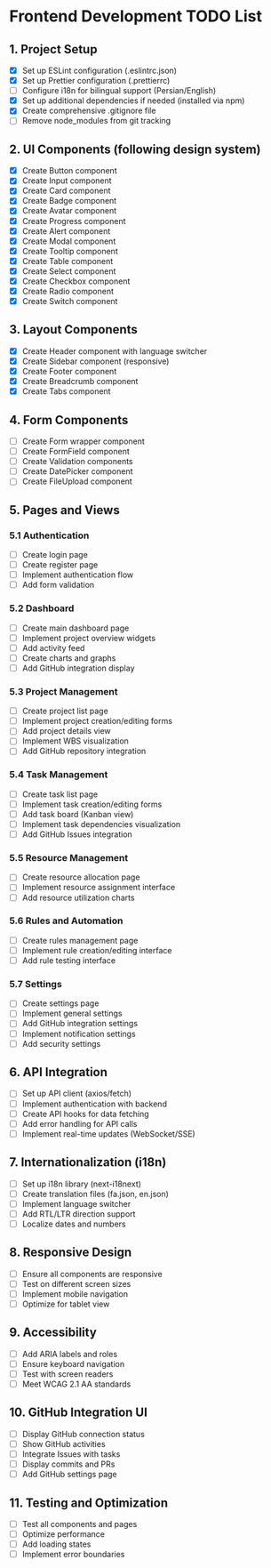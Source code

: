 # Frontend Development TODO List

## 1. Project Setup
- [x] Set up ESLint configuration (.eslintrc.json)
- [x] Set up Prettier configuration (.prettierrc)
- [ ] Configure i18n for bilingual support (Persian/English)
- [x] Set up additional dependencies if needed (installed via npm)
- [x] Create comprehensive .gitignore file
- [ ] Remove node_modules from git tracking

## 2. UI Components (following design system)
- [x] Create Button component
- [x] Create Input component
- [x] Create Card component
- [x] Create Badge component
- [x] Create Avatar component
- [x] Create Progress component
- [x] Create Alert component
- [x] Create Modal component
- [x] Create Tooltip component
- [x] Create Table component
- [x] Create Select component
- [x] Create Checkbox component
- [x] Create Radio component
- [x] Create Switch component

## 3. Layout Components
- [x] Create Header component with language switcher
- [x] Create Sidebar component (responsive)
- [x] Create Footer component
- [x] Create Breadcrumb component
- [x] Create Tabs component

## 4. Form Components
- [ ] Create Form wrapper component
- [ ] Create FormField component
- [ ] Create Validation components
- [ ] Create DatePicker component
- [ ] Create FileUpload component

## 5. Pages and Views

### 5.1 Authentication
- [ ] Create login page
- [ ] Create register page
- [ ] Implement authentication flow
- [ ] Add form validation

### 5.2 Dashboard
- [ ] Create main dashboard page
- [ ] Implement project overview widgets
- [ ] Add activity feed
- [ ] Create charts and graphs
- [ ] Add GitHub integration display

### 5.3 Project Management
- [ ] Create project list page
- [ ] Implement project creation/editing forms
- [ ] Add project details view
- [ ] Implement WBS visualization
- [ ] Add GitHub repository integration

### 5.4 Task Management
- [ ] Create task list page
- [ ] Implement task creation/editing forms
- [ ] Add task board (Kanban view)
- [ ] Implement task dependencies visualization
- [ ] Add GitHub Issues integration

### 5.5 Resource Management
- [ ] Create resource allocation page
- [ ] Implement resource assignment interface
- [ ] Add resource utilization charts

### 5.6 Rules and Automation
- [ ] Create rules management page
- [ ] Implement rule creation/editing interface
- [ ] Add rule testing interface

### 5.7 Settings
- [ ] Create settings page
- [ ] Implement general settings
- [ ] Add GitHub integration settings
- [ ] Implement notification settings
- [ ] Add security settings

## 6. API Integration
- [ ] Set up API client (axios/fetch)
- [ ] Implement authentication with backend
- [ ] Create API hooks for data fetching
- [ ] Add error handling for API calls
- [ ] Implement real-time updates (WebSocket/SSE)

## 7. Internationalization (i18n)
- [ ] Set up i18n library (next-i18next)
- [ ] Create translation files (fa.json, en.json)
- [ ] Implement language switcher
- [ ] Add RTL/LTR direction support
- [ ] Localize dates and numbers

## 8. Responsive Design
- [ ] Ensure all components are responsive
- [ ] Test on different screen sizes
- [ ] Implement mobile navigation
- [ ] Optimize for tablet view

## 9. Accessibility
- [ ] Add ARIA labels and roles
- [ ] Ensure keyboard navigation
- [ ] Test with screen readers
- [ ] Meet WCAG 2.1 AA standards

## 10. GitHub Integration UI
- [ ] Display GitHub connection status
- [ ] Show GitHub activities
- [ ] Integrate Issues with tasks
- [ ] Display commits and PRs
- [ ] Add GitHub settings page

## 11. Testing and Optimization
- [ ] Test all components and pages
- [ ] Optimize performance
- [ ] Add loading states
- [ ] Implement error boundaries
